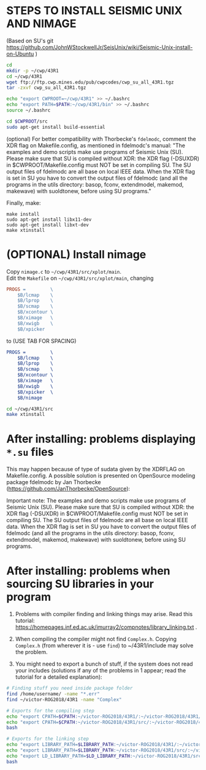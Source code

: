 # STEPS TO INSTALL SEISMIC UNIX AND NIMAGE
(Based on SU's git https://github.com/JohnWStockwellJr/SeisUnix/wiki/Seismic-Unix-install-on-Ubuntu )
```sh
cd
mkdir -p ~/cwp/43R1
cd ~/cwp/43R1
wget ftp://ftp.cwp.mines.edu/pub/cwpcodes/cwp_su_all_43R1.tgz
tar -zxvf cwp_su_all_43R1.tgz

echo "export CWPROOT=~/cwp/43R1" >> ~/.bashrc
echo "export PATH=$PATH:~/cwp/43R1/bin" >> ~/.bashrc
source ~/.bashrc

cd $CWPROOT/src
sudo apt-get install build-essential
```

(optional) For better compatibility with Thorbecke's `fdelmodc`, comment the XDR flag on Makefile.config, as mentioned in fdelmodc's manual: "The examples and demo scripts make use programs of Seismic Unix (SU). Please
make sure that SU is compiled without XDR: the XDR flag (-DSUXDR) in $CWPROOT/Makefile.config
must NOT be set in compiling SU. The SU output files of fdelmodc are all base on local IEEE data.
When the XDR flag is set in SU you have to convert the output files of fdelmodc (and all the programs
in the utils directory: basop, fconv, extendmodel, makemod, makewave) with suoldtonew, before using
SU programs."

Finally, make:
```
make install
sudo apt-get install libx11-dev
sudo apt-get install libxt-dev
make xtinstall
```

# (OPTIONAL) Install nimage
Copy `nimage.c` to `~/cwp/43R1/src/xplot/main`.  
Edit the `Makefile` on `~/cwp/43R1/src/xplot/main`, changing
```makefile
PROGS =			\
	$B/lcmap	\
	$B/lprop	\
	$B/scmap	\
	$B/xcontour	\
	$B/ximage	\
	$B/xwigb	\
	$B/xpicker	
```

to (USE TAB FOR SPACING)

```Cmake
PROGS =			\
	$B/lcmap	\
	$B/lprop	\
	$B/scmap	\
	$B/xcontour	\
	$B/ximage	\
	$B/xwigb	\
	$B/xpicker	\
    $B/nimage   
```

```sh
cd ~/cwp/43R1/src 
make xtinstall
```

# After installing: problems displaying `*.su` files

This may happen because of type of sudata given by the XDRFLAG on Makefile.config. A possible solution is presented on OpenSource modeling package fdelmodc by Jan Thorbecke (https://github.com/JanThorbecke/OpenSource):

Important note: The examples and demo scripts make use programs of Seismic Unix (SU). Please
make sure that SU is compiled without XDR: the XDR flag (-DSUXDR) in $CWPROOT/Makefile.config
must NOT be set in compiling SU. The SU output files of fdelmodc are all base on local IEEE data.
When the XDR flag is set in SU you have to convert the output files of fdelmodc (and all the programs
in the utils directory: basop, fconv, extendmodel, makemod, makewave) with suoldtonew, before using
SU programs.



# After installing: problems when sourcing SU libraries in your program
1. Problems with compiler finding and linking things may arise. Read this tutorial: https://homepages.inf.ed.ac.uk/imurray2/compnotes/library_linking.txt .

2. When compiling the compiler might not find `Complex.h`. Copying `Complex.h` (from wherever it is - use `find`) to ~/43R1/include may solve the problem.

3. You might need to export a bunch of stuff, if the system does not read your includes (solutions if any of the problems in 1 appear; read the tutorial for a detailed explanation):
```sh
# Finding stuff you need inside package folder
find /home/username/ -name "*.err"
find ~/victor-ROG2018/43R1 -name "Complex"

# Exports for the compiling step
echo "export CPATH=$CPATH:~/victor-ROG2018/43R1/:~/victor-ROG2018/43R1/bin:~/victor-ROG2018/43R1/include" >> ~/.bashrc
echo "export CPATH=$CPATH:~/victor-ROG2018/43R1/src/:~/victor-ROG2018/43R1/src/Complex/include/" >> ~/.bashrc
bash

# Exports for the linking step
echo "export LIBRARY_PATH=$LIBRARY_PATH:~/victor-ROG2018/43R1/:~/victor-ROG2018/43R1/bin:~/victor-ROG2018/43R1/include" >> ~/.bashrc
echo "export LIBRARY_PATH=$LIBRARY_PATH:~/victor-ROG2018/43R1/src/:~/victor-ROG2018/43R1/src/Complex/include/" >> ~/.bashrc 
echo "export LD_LIBRARY_PATH=$LD_LIBRARY_PATH:~/victor-ROG2018/43R1/src/:~/victor-ROG2018/43R1/src/Complex/include/" >> ~/.bashrc
bash

